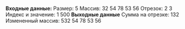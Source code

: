 **Входные данные:**
Размер: 5
Массив: 32 54 78 53 56
Отрезок: 2 3
Индекс и значение: 1 500
**Выходные данные**
Сумма на отрезке: 132
Измененный массив: 532 54 78 53 56
